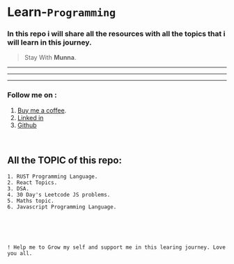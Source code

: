 # Learn-`Programming`

### In this repo i will share all the resources with all the topics that i will learn in this journey.

> Stay With __Munna__.

<hr>
<hr>
<hr>

### **Follow me on :**
1. [Buy me a coffee](https://www.buymeacoffee.com/mdmunnamiaa).
2. [Linked in](www.linkedin.com/in/md-munna-mia-0b66a723a)
3. [Github](https://github.com/munnaMia)

<br/>

## All the TOPIC of this repo:
    1. RUST Programming Language.
    2. React Topics.
    3. DSA.
    4. 30 Day's Leetcode JS problems.
    5. Maths topic.
    6. Javascript Programming Language.





<br>
<br>
<br>

`! Help me to Grow my self and support me in this learing journey. Love you all.`